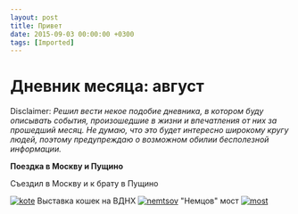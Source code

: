 ```yaml
---
layout: post
title: Привет
date: 2015-09-03 00:00:00 +0300
tags: [Imported]
---
```

# Дневник месяца: август

Disclaimer:
_Решил вести некое подобие дневника, в котором буду описывать события, произошедшие в жизни и впечатления от них за прошедший месяц. Не думаю, что это будет интересно широкому кругу людей, поэтому предупреждаю о возможном обилии бесполезной информации._

**Поездка в Москву и Пущино**

Съездил в Москву и к брату в Пущино

[![kote](https://vlaim.s3.amazonaws.com/uploads/2015/09/kote-764x1024.jpg)](https://vlaim.s3.amazonaws.com/uploads/2015/09/kote.jpg) Выставка кошек на ВДНХ [![nemtsov](https://vlaim.s3.amazonaws.com/uploads/2015/09/nemtsov-1024x764.jpg)](https://vlaim.s3.amazonaws.com/uploads/2015/09/nemtsov.jpg) "Немцов" мост [![most](https://vlaim.s3.amazonaws.com/uploads/2015/09/most-1024x764.jpg)](https://vlaim.s3.amazonaws.com/uploads/2015/09/most.jpg)